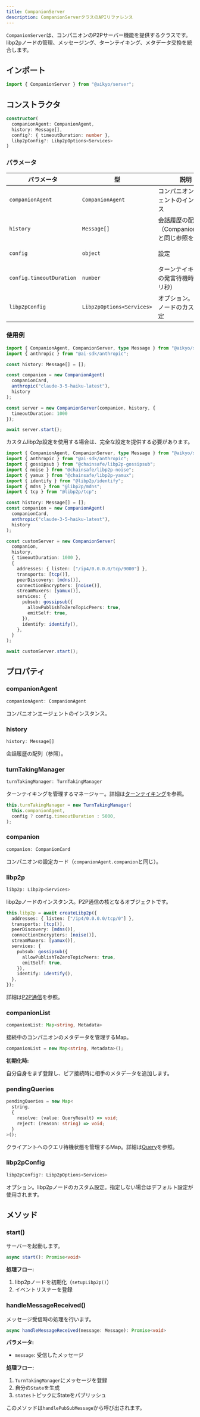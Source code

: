```yaml
---
title: CompanionServer
description: CompanionServerクラスのAPIリファレンス
---
```


`CompanionServer`は、コンパニオンのP2Pサーバー機能を提供するクラスです。libp2pノードの管理、メッセージング、ターンテイキング、メタデータ交換を統合します。

## インポート

```typescript
import { CompanionServer } from "@aikyo/server";
```

## コンストラクタ

```typescript
constructor(
  companionAgent: CompanionAgent,
  history: Message[],
  config?: { timeoutDuration: number },
  libp2pConfig?: Libp2pOptions<Services>
)
```

### パラメータ

| パラメータ | 型 | 説明 | デフォルト |
|-----------|-----|------|-----------|
| `companionAgent` | `CompanionAgent` | コンパニオンエージェントのインスタンス | - |
| `history` | `Message[]` | 会話履歴の配列（CompanionAgentと同じ参照を渡す） | - |
| `config` | `object` | 設定 | `{ timeoutDuration: 5000 }` |
| `config.timeoutDuration` | `number` | ターンテイキング後の発言待機時間（ミリ秒） | `5000` |
| `libp2pConfig` | `Libp2pOptions<Services>` | オプション。libp2pノードのカスタム設定 | - |

### 使用例

```typescript
import { CompanionAgent, CompanionServer, type Message } from "@aikyo/server";
import { anthropic } from "@ai-sdk/anthropic";

const history: Message[] = [];

const companion = new CompanionAgent(
  companionCard,
  anthropic("claude-3-5-haiku-latest"),
  history
);

const server = new CompanionServer(companion, history, {
  timeoutDuration: 1000
});

await server.start();
```

カスタムlibp2p設定を使用する場合は、完全な設定を提供する必要があります。

```typescript
import { CompanionAgent, CompanionServer, type Message } from "@aikyo/server";
import { anthropic } from "@ai-sdk/anthropic";
import { gossipsub } from "@chainsafe/libp2p-gossipsub";
import { noise } from "@chainsafe/libp2p-noise";
import { yamux } from "@chainsafe/libp2p-yamux";
import { identify } from "@libp2p/identify";
import { mdns } from "@libp2p/mdns";
import { tcp } from "@libp2p/tcp";

const history: Message[] = [];
const companion = new CompanionAgent(
  companionCard,
  anthropic("claude-3-5-haiku-latest"),
  history
);

const customServer = new CompanionServer(
  companion,
  history,
  { timeoutDuration: 1000 },
  {
    addresses: { listen: ["/ip4/0.0.0.0/tcp/9000"] },
    transports: [tcp()],
    peerDiscovery: [mdns()],
    connectionEncrypters: [noise()],
    streamMuxers: [yamux()],
    services: {
      pubsub: gossipsub({
        allowPublishToZeroTopicPeers: true,
        emitSelf: true,
      }),
      identify: identify(),
    },
  }
);

await customServer.start();
```

## プロパティ

### companionAgent

```typescript
companionAgent: CompanionAgent
```

コンパニオンエージェントのインスタンス。

### history

```typescript
history: Message[]
```

会話履歴の配列（参照）。

### turnTakingManager

```typescript
turnTakingManager: TurnTakingManager
```

ターンテイキングを管理するマネージャー。詳細は[ターンテイキング](../core/turn-taking)を参照。

```typescript
this.turnTakingManager = new TurnTakingManager(
  this.companionAgent,
  config ? config.timeoutDuration : 5000,
);
```

### companion

```typescript
companion: CompanionCard
```

コンパニオンの設定カード（`companionAgent.companion`と同じ）。

### libp2p

```typescript
libp2p: Libp2p<Services>
```

libp2pノードのインスタンス。P2P通信の核となるオブジェクトです。

```typescript
this.libp2p = await createLibp2p({
  addresses: { listen: ["/ip4/0.0.0.0/tcp/0"] },
  transports: [tcp()],
  peerDiscovery: [mdns()],
  connectionEncrypters: [noise()],
  streamMuxers: [yamux()],
  services: {
    pubsub: gossipsub({
      allowPublishToZeroTopicPeers: true,
      emitSelf: true,
    }),
    identify: identify(),
  },
});
```

詳細は[P2P通信](../core/p2p)を参照。

### companionList

```typescript
companionList: Map<string, Metadata>
```

接続中のコンパニオンのメタデータを管理するMap。

```typescript
companionList = new Map<string, Metadata>();
```

**初期化時:**

自分自身をまず登録し、ピア接続時に相手のメタデータを追加します。

### pendingQueries

```typescript
pendingQueries = new Map<
  string,
  {
    resolve: (value: QueryResult) => void;
    reject: (reason: string) => void;
  }
>();
```

クライアントへのクエリ待機状態を管理するMap。詳細は[Query](../tools/query#pendingqueries管理)を参照。

### libp2pConfig

```typescript
libp2pConfig?: Libp2pOptions<Services>
```

オプション。libp2pノードのカスタム設定。指定しない場合はデフォルト設定が使用されます。

## メソッド

### start()

サーバーを起動します。

```typescript
async start(): Promise<void>
```

**処理フロー:**

1. libp2pノードを初期化（`setupLibp2p()`）
2. イベントリスナーを登録

### handleMessageReceived()

メッセージ受信時の処理を行います。

```typescript
async handleMessageReceived(message: Message): Promise<void>
```

**パラメータ:**

- `message`: 受信したメッセージ

**処理フロー:**

1. `TurnTakingManager`にメッセージを登録
2. 自分の`State`を生成
3. `states`トピックにStateをパブリッシュ

このメソッドは`handlePubSubMessage`から呼び出されます。
